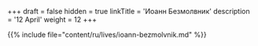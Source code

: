 +++
draft = false
hidden = true
linkTitle = 'Иоанн Безмолвник'
description = '12 April'
weight = 12
+++

{{% include file="content/ru/lives/ioann-bezmolvnik.md" %}}
